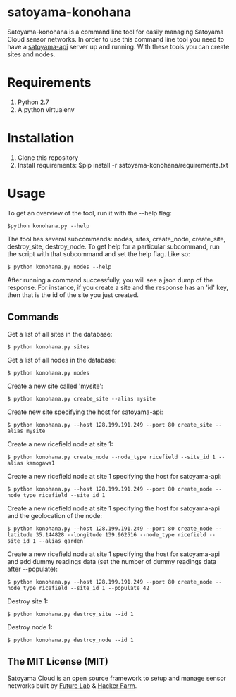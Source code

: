 satoyama-konohana
=================

Satoyama-konohana is a command line tool for easily managing Satoyama Cloud sensor networks. In order to use this command line tool you need to have a  <a href="https://github.com/DgFutureLab/satoyama-api">satoyama-api</a> server up and running. With these tools you can create sites and nodes.

# Requirements
1. Python 2.7
2. A python virtualenv

# Installation
1. Clone this repository
2. Install requirements: $pip install -r satoyama-konohana/requirements.txt

# Usage
To get an overview of the tool, run it with the --help flag:

  `$python konohana.py --help`
  
The tool has several subcommands: nodes, sites, create_node, create_site, destroy_site, destroy_node. To get help for a particular subcommand, run the script with that subcommand and set the help flag. Like so:

  `$ python konohana.py nodes --help`

After running a command successfully, you will see a json dump of the response. For instance, if you create a site and the response has an 'id' key, then that is the id of the site you just created.
  
## Commands

Get a list of all sites in the database:

  `$ python konohana.py sites`

Get a list of all nodes in the database:

  `$ python konohana.py nodes`
  
Create a new site called 'mysite':

  `$ python konohana.py create_site --alias mysite`

Create new site specifying the host for satoyama-api:

  `$ python konohana.py --host 128.199.191.249 --port 80 create_site --alias mysite`

Create a new ricefield node at site 1:

`$ python konohana.py create_node --node_type ricefield --site_id 1 --alias kamogawa1`

Create a new ricefield node at site 1 specifying the host for satoyama-api:

`$ python konohana.py --host 128.199.191.249 --port 80 create_node --node_type ricefield --site_id 1`

Create a new ricefield node at site 1 specifying the host for satoyama-api and the geolocation of the node:

`$ python konohana.py --host 128.199.191.249 --port 80 create_node --latitude 35.144828 --longitude 139.962516 --node_type ricefield --site_id 1 --alias garden`

Create a new ricefield node at site 1 specifying the host for satoyama-api and add dummy readings data
(set the number of dummy readings data after --populate):

`$ python konohana.py --host 128.199.191.249 --port 80 create_node --node_type ricefield --site_id 1 --populate 42`


Destroy site 1:

  `$ python konohana.py destroy_site --id 1`
  
Destroy node 1:

  `$ python konohana.py destroy_node --id 1`

## The MIT License (MIT)

Satoyama Cloud is an open source framework to setup and manage sensor networks built by <a href="http://www.fljapan.com">Future Lab</a> & <a href="http://freaklabs.org/">Hacker Farm</a>.

